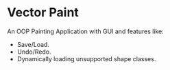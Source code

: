 # Vector Paint
An OOP Painting Application with GUI and features like:
- Save/Load.
- Undo/Redo.
- Dynamically loading unsupported shape classes.

